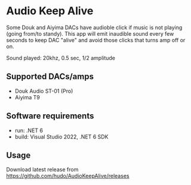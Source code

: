 # Audio Keep Alive

Some Douk and Aiyima DACs have audioble click if music is not playing (going from/to standy). This app will emit inaudible sound every few seconds to keep DAC "alive" and avoid those clicks that turns amp off or on. 

Sound played: 20khz, 0.5 sec, 1/2 amplitude

## Supported DACs/amps

- Douk Audio ST-01 (Pro)
- Aiyima T9

## Software requirements

- run: .NET 6
- build: Visual Studio 2022, .NET 6 SDK

## Usage

Download latest release from https://github.com/hudo/AudioKeepAlive/releases
